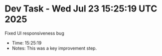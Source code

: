# Dev Task - Wed Jul 23 15:25:19 UTC 2025
Fixed UI responsiveness bug
- Time: 15:25:19
- Notes: This was a key improvement step.
